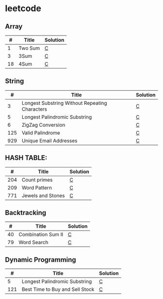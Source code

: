 # leetcode

## Array
| # | Title | Solution |
|----|-----|-------|
|1|Two Sum|[C](https://github.com/zhangpengfeiup/leetcode/blob/master/algorithms/Two%20Sum/Two%20Sum.c)|
|3|3Sum|[C](https://github.com/zhangpengfeiup/leetcode/blob/master/algorithms/3Sum/3Sum%20cleanCode.c)|
|18|4Sum|[C](https://github.com/zhangpengfeiup/leetcode/blob/master/algorithms/4Sum/4Sum.c)|
## String
| # | Title | Solution |
|----|-----|-------|
|3|Longest Substring Without Repeating Characters|[C](https://github.com/zhangpengfeiup/leetcode/blob/master/algorithms/Longest%20Substring%20Without%20Repeating%20Characters/Longest%20Substring%20Without%20Repeating%20Characters.c)|
|5| Longest Palindromic Substring | [C](https://github.com/zhangpengfeiup/leetcode/blob/master/algorithms/Longest%20Palindromic%20Substring/Longest%20Palindromic%20Substring.c)
|6| ZigZag Conversion | [C](https://github.com/zhangpengfeiup/leetcode/blob/master/algorithms/ZigZag%20Conversion/ZigZag%20Conversion.c)
|125|Valid Palindrome|[C](https://github.com/zhangpengfeiup/leetcode/blob/master/algorithms/Valid%20Palindrome/Valid%20Palindrome.c)|
|929| Unique Email Addresses | [C](https://github.com/zhangpengfeiup/leetcode/blob/master/algorithms/Unique%20Email%20Addresses/Unique%20Email%20Addresses.c)

## HASH TABLE:

| # | Title  | Solution |
|-------| ------- | -------- |
|204| Count primes  | [C](https://github.com/zhangpengfeiup/leetcode/blob/master/algorithms/Count%20Primes/Count%20Primes.c) |
|209| Word Pattern  | [C](https://github.com/zhangpengfeiup/leetcode/blob/master/algorithms/Word%20Pattern/Word%20Pattern.c) |
|771| Jewels and Stones | [C](https://github.com/zhangpengfeiup/leetcode/blob/master/algorithms/Jewels%20and%20Stones/Jewels%20and%20Stones.c)

## Backtracking
| # | Title  | Solution |
|-------| ------- | -------- |
|40| Combination Sum II  | [C](https://github.com/zhangpengfeiup/leetcode/blob/master/algorithms/Combination%20Sum%20II/Combination%20Sum%20II.c) |
|79 | Word Search |[C](https://github.com/zhangpengfeiup/leetcode/blob/master/algorithms/Word%20Search/Word%20Search.c)|


## Dynamic Programming
| # | Title  | Solution |
|-------| ------- | -------- |
|5| Longest Palindromic Substring | [C](https://github.com/zhangpengfeiup/leetcode/blob/master/algorithms/Longest%20Palindromic%20Substring/Longest%20Palindromic%20Substring%20of%20Dynamic%20Program.c)
|121| Best Time to Buy and Sell Stock  | [C](https://github.com/zhangpengfeiup/leetcode/blob/master/algorithms/Best%20Time%20to%20Buy%20and%20Sell%20Stock/Best%20Time%20to%20Buy%20and%20Sell%20Stock.c) |

